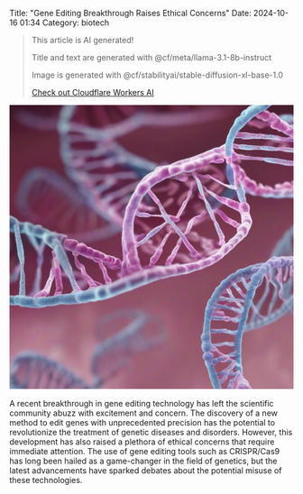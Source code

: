 Title: "Gene Editing Breakthrough Raises Ethical Concerns"
Date: 2024-10-16 01:34
Category: biotech

> This article is AI generated!
> 
> Title and text are generated with @cf/meta/llama-3.1-8b-instruct
> 
> Image is generated with @cf/stabilityai/stable-diffusion-xl-base-1.0
> 
> [Check out Cloudflare Workers AI](https://developers.cloudflare.com/workers-ai/models/)


![Alt Text](images/2024-10-16-gene-editing-breakthrough-raises-ethical-concerns.png)

A recent breakthrough in gene editing technology has left the scientific community abuzz with excitement and concern. The discovery of a new method to edit genes with unprecedented precision has the potential to revolutionize the treatment of genetic diseases and disorders. However, this development has also raised a plethora of ethical concerns that require immediate attention. The use of gene editing tools such as CRISPR/Cas9 has long been hailed as a game-changer in the field of genetics, but the latest advancements have sparked debates about the potential misuse of these technologies.